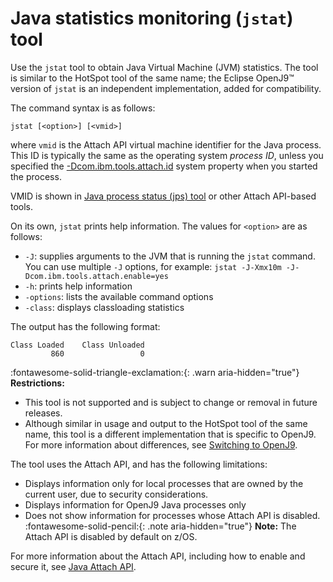 ﻿<!--
* Copyright (c) 2017, 2024 IBM Corp. and others
*
* This program and the accompanying materials are made
* available under the terms of the Eclipse Public License 2.0
* which accompanies this distribution and is available at
* https://www.eclipse.org/legal/epl-2.0/ or the Apache
* License, Version 2.0 which accompanies this distribution and
* is available at https://www.apache.org/licenses/LICENSE-2.0.
*
* This Source Code may also be made available under the
* following Secondary Licenses when the conditions for such
* availability set forth in the Eclipse Public License, v. 2.0
* are satisfied: GNU General Public License, version 2 with
* the GNU Classpath Exception [1] and GNU General Public
* License, version 2 with the OpenJDK Assembly Exception [2].
*
* [1] https://www.gnu.org/software/classpath/license.html
* [2] https://openjdk.org/legal/assembly-exception.html
*
* SPDX-License-Identifier: EPL-2.0 OR Apache-2.0 OR GPL-2.0-only WITH Classpath-exception-2.0 OR GPL-2.0-only WITH OpenJDK-assembly-exception-1.0
-->

# Java statistics monitoring (`jstat`) tool

Use the `jstat` tool to obtain Java Virtual Machine (JVM) statistics. The tool is similar to the HotSpot tool of the same name; the Eclipse OpenJ9&trade; version of `jstat` is an independent implementation, added for compatibility.

The command syntax is as follows:

    jstat [<option>] [<vmid>]

where `vmid` is the Attach API virtual machine identifier for the Java process. This ID is typically the same as
the operating system *process ID*, unless you specified the [-Dcom.ibm.tools.attach.id](dcomibmtoolsattachid.md) system property when you started the process.

VMID is shown in [Java process status (jps) tool](tool_jps.md) or other Attach API-based tools.

On its own, `jstat` prints help information. The values for `<option>` are as follows:

- `-J`: supplies arguments to the JVM that is running the `jstat` command. You can use multiple `-J` options, for example: `jstat -J-Xmx10m -J-Dcom.ibm.tools.attach.enable=yes`
- `-h`: prints help information
- `-options`: lists the available command options
- `-class`: displays classloading statistics


The output has the following format:

```
Class Loaded    Class Unloaded
         860                 0
```

:fontawesome-solid-triangle-exclamation:{: .warn aria-hidden="true"} **Restrictions:**

- This tool is not supported and is subject to change or removal in future releases.
- Although similar in usage and output to the HotSpot tool of the same name, this tool is a different implementation that is specific to OpenJ9. For more information about differences, see [Switching to OpenJ9](tool_migration.md).

The tool uses the Attach API, and has the following limitations:

- Displays information only for local processes that are owned by the current user, due to security considerations.
- Displays information for OpenJ9 Java processes only
- Does not show information for processes whose Attach API is disabled. :fontawesome-solid-pencil:{: .note aria-hidden="true"} **Note:** The Attach API is disabled by default on z/OS.

For more information about the Attach API, including how to enable and secure it, see [Java Attach API](attachapi.md).

<!-- ==== END OF TOPIC ==== tool_jstat.md ==== -->

